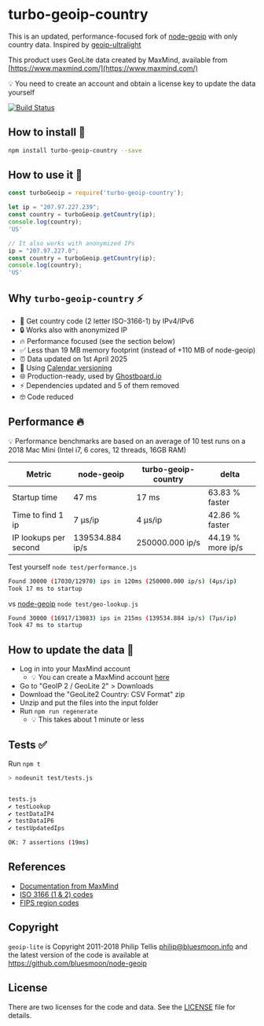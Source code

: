# turbo-geoip-country

This is an updated, performance-focused fork of [node-geoip](https://github.com/geoip-lite/node-geoip) with only country data. Inspired by [geoip-ultralight](https://github.com/danielstjules/geoip-ultralight)

This product uses GeoLite data created by MaxMind, available from [https://www.maxmind.com/](https://www.maxmind.com/)

💡 You need to create an account and obtain a license key to update the data yourself

[![Build Status](https://travis-ci.com/ghostboard/turbo-geoip-country.svg?branch=master "turbo-geoip-country on Travis")](https://app.travis-ci.com/github/ghostboard/turbo-geoip-country)

## How to install 🎁

```bash
npm install turbo-geoip-country --save
```
## How to use it 🤖

```javascript
const turboGeoip = require('turbo-geoip-country');

let ip = "207.97.227.239";
const country = turboGeoip.getCountry(ip);
console.log(country);
'US'

// It also works with anonymized IPs
ip = "207.97.227.0";
const country = turboGeoip.getCountry(ip);
console.log(country);
'US'
```

## Why `turbo-geoip-country` ⚡️

- 🚀 Get country code (2 letter ISO-3166-1) by IPv4/IPv6
- 🔒 Works also with anonymized IP
- 🔥 Performance focused (see the section below)
- ✅ Less than 19 MB memory footprint (instead of +110 MB of node-geoip)
- ⏰ Data updated on 1st April 2025
- 📅 Using [Calendar versioning](https://calver.org/)
- 🌐 Production-ready, used by [Ghostboard.io](https://ghostboard.io)
- ⚡️ Dependencies updated and 5 of them removed
- 🤓 Code reduced

## Performance 🔥

💡 Performance benchmarks are based on an average of 10 test runs on a 2018 Mac Mini (Intel i7, 6 cores, 12 threads, 16GB RAM)

| Metric | node-geoip | turbo-geoip-country | delta  |
| ------- | ------- | ------- | ------- |
| Startup time | 47 ms | 17 ms | 63.83 % faster |
| Time to find 1 ip | 7 μs/ip | 4 μs/ip | 42.86 % faster |
| IP lookups per second | 139534.884 ip/s | 250000.000 ip/s | 44.19 % more ip/s |


Test yourself `node test/performance.js`

```bash
Found 30000 (17030/12970) ips in 120ms (250000.000 ip/s) (4μs/ip)
Took 17 ms to startup
```

vs [node-geoip](https://github.com/geoip-lite/node-geoip) `node test/geo-lookup.js`

```bash
Found 30000 (16917/13083) ips in 215ms (139534.884 ip/s) (7μs/ip)
Took 47 ms to startup
```

## How to update the data 🔑

- Log in into your MaxMind account
  - 💡 You can create a MaxMind account [here](https://www.maxmind.com/en/geolite2/signup)
- Go to "GeoIP 2 / GeoLite 2" > Downloads
- Download the "GeoLite2 Country: CSV Format" zip
- Unzip and put the files into the input folder
- Run `npm run regenerate`
  - 💡 This takes about 1 minute or less

## Tests ✅

Run `npm t`

```bash
> nodeunit test/tests.js


tests.js
✔ testLookup
✔ testDataIP4
✔ testDataIP6
✔ testUpdatedIps

OK: 7 assertions (19ms)
```

## References

- [Documentation from MaxMind](http://www.maxmind.com/app/iso3166)
- [ISO 3166 (1 & 2) codes](http://en.wikipedia.org/wiki/ISO_3166)
- [FIPS region codes](http://en.wikipedia.org/wiki/List_of_FIPS_region_codes)

## Copyright

`geoip-lite` is Copyright 2011-2018 Philip Tellis <philip@bluesmoon.info> and the latest version of the code is
available at https://github.com/bluesmoon/node-geoip

## License

There are two licenses for the code and data.  See the [LICENSE](https://github.com/bluesmoon/node-geoip/blob/master/LICENSE) file for details.
